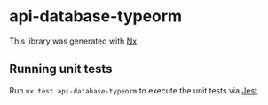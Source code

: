 # api-database-typeorm

This library was generated with [Nx](https://nx.dev).

## Running unit tests

Run `nx test api-database-typeorm` to execute the unit tests via [Jest](https://jestjs.io).
